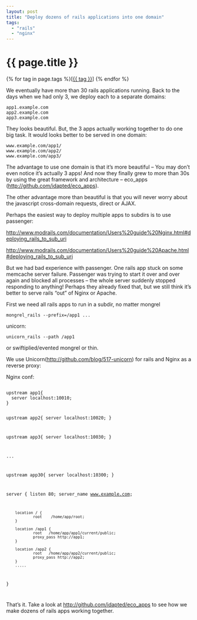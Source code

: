```yaml
---
layout: post
title: "Deploy dozens of rails applications into one domain"
tags:
  - "rails"
  - "nginx"
---
```


# {{ page.title }}

<div class="tags">
{% for tag in page.tags %}[<a class="tag" href="/tags.html#{{ tag }}">{{ tag }}</a>] {% endfor %}
</div>


We eventually have more than 30 rails applications running. Back to the days when we had only 3, we deploy each to a separate domains:

    app1.example.com
    app2.example.com
    app3.example.com

They looks beautiful. But, the 3 apps actually working together to do one big task. It would looks better to be served in one domain:

    www.example.com/app1/
    www.example.com/app2/
    www.example.com/app3/

The advantage to use one domain is that it’s more beautiful – You may don’t even notice it’s actually 3 apps! And now they finally grew to more than 30s by using the great framework and architecture – eco_apps (<http://github.com/idapted/eco_apps>).

The other advantage more than beautiful is that you will never worry about the javascript cross-domain requests, direct or AJAX.

Perhaps the easiest way to deploy multiple apps to subdirs is to use passenger:

<http://www.modrails.com/documentation/Users%20guide%20Nginx.html#deploying_rails_to_sub_uri>

<http://www.modrails.com/documentation/Users%20guide%20Apache.html#deploying_rails_to_sub_uri>

But we had bad experience with passenger. One rails app stuck on some memcache server failure. Passenger was trying to start it over and over again and blocked all processes – the whole server suddenly stopped responding to anything! Perhaps they already fixed that, but we still think it’s better to serve rails “out” of Nginx or Apache.

First we need all rails apps to run in a subdir, no matter mongrel

    mongrel_rails --prefix=/app1 ...

unicorn:

    unicorn_rails --path /app1

or swiftiplied/evented mongrel or thin.

We use Unicorn(<http://github.com/blog/517-unicorn>) for rails and Nginx as a reverse proxy:

Nginx conf:

<code>
upstream app1{
  server localhost:10010;
}

upstream app2{
  server localhost:10020;
}

upstream app3{
  server localhost:10030;
}

...

upstream app30{
  server localhost:10300;
}


server {
        listen   80;
        server_name  www.example.com;

        location / {
                root    /home/app/root;
        }

        location /app1 {
                root   /home/app/app1/current/public;
                proxy_pass http://app1;
        }

        location /app2 {
                root   /home/app/app2/current/public;
                proxy_pass http://app2;
        }
        .....
}

</code>

That’s it. Take a look at <http://github.com/idapted/eco_apps> to see how we make dozens of rails apps working together.
